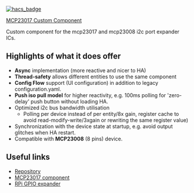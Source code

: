 [![hacs_badge](https://img.shields.io/badge/HACS-Custom-orange.svg)](https://github.com/custom-components/hacs)

[MCP23017 Custom Component](https://github.com/jpcornil-git/HA-mcp23017)

Custom component for the mcp23017 and mcp23008 i2c port expander ICs.

## Highlights of what it does offer

- **Async** implementation (more reactive and nicer to HA)
- **Thread-safety** allows different entities to use the same component
- **Config Flow** support (UI configuration) in addition to legacy configuration.yaml.
- **Push iso pull model** for higher reactivity, e.g. 100ms polling for 'zero-delay' push button without loading HA.
- Optimized i2c bus bandwidth utilisation
  - Polling per device instead of per entity/8x gain, register cache to avoid read-modify-write/3xgain or rewriting the same register value)
- Synchronization with the device state at startup, e.g. avoid output glitches when HA restart.
- Compatible with **MCP23008** (8 pins) device.

## Useful links

- [Repository](https://github.com/jpcornil-git/HA-mcp23017)
- [MCP23017 component](https://www.microchip.com/wwwproducts/en/mcp23017)
- [RPi GPIO expander](https://github.com/jpcornil-git/RPiHat_GPIO_Expander)
